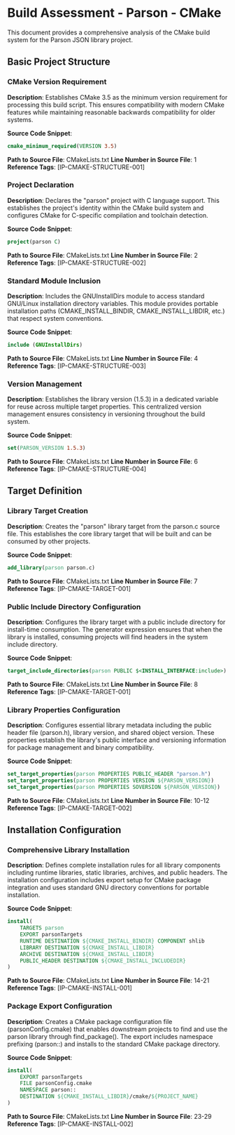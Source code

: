 # Build Assessment - Parson - CMake

This document provides a comprehensive analysis of the CMake build system for the Parson JSON library project.

## Basic Project Structure

### CMake Version Requirement
**Description**: Establishes CMake 3.5 as the minimum version requirement for processing this build script. This ensures compatibility with modern CMake features while maintaining reasonable backwards compatibility for older systems.

**Source Code Snippet**:
```cmake
cmake_minimum_required(VERSION 3.5)
```

**Path to Source File**: CMakeLists.txt
**Line Number in Source File**: 1
**Reference Tags**: [IP-CMAKE-STRUCTURE-001]

### Project Declaration
**Description**: Declares the "parson" project with C language support. This establishes the project's identity within the CMake build system and configures CMake for C-specific compilation and toolchain detection.

**Source Code Snippet**:
```cmake
project(parson C)
```

**Path to Source File**: CMakeLists.txt
**Line Number in Source File**: 2
**Reference Tags**: [IP-CMAKE-STRUCTURE-002]

### Standard Module Inclusion
**Description**: Includes the GNUInstallDirs module to access standard GNU/Linux installation directory variables. This module provides portable installation paths (CMAKE_INSTALL_BINDIR, CMAKE_INSTALL_LIBDIR, etc.) that respect system conventions.

**Source Code Snippet**:
```cmake
include (GNUInstallDirs)
```

**Path to Source File**: CMakeLists.txt
**Line Number in Source File**: 4
**Reference Tags**: [IP-CMAKE-STRUCTURE-003]

### Version Management
**Description**: Establishes the library version (1.5.3) in a dedicated variable for reuse across multiple target properties. This centralized version management ensures consistency in versioning throughout the build system.

**Source Code Snippet**:
```cmake
set(PARSON_VERSION 1.5.3)
```

**Path to Source File**: CMakeLists.txt
**Line Number in Source File**: 6
**Reference Tags**: [IP-CMAKE-STRUCTURE-004]

## Target Definition

### Library Target Creation
**Description**: Creates the "parson" library target from the parson.c source file. This establishes the core library target that will be built and can be consumed by other projects.

**Source Code Snippet**:
```cmake
add_library(parson parson.c)
```

**Path to Source File**: CMakeLists.txt
**Line Number in Source File**: 7
**Reference Tags**: [IP-CMAKE-TARGET-001]

### Public Include Directory Configuration
**Description**: Configures the library target with a public include directory for install-time consumption. The generator expression ensures that when the library is installed, consuming projects will find headers in the system include directory.

**Source Code Snippet**:
```cmake
target_include_directories(parson PUBLIC $<INSTALL_INTERFACE:include>)
```

**Path to Source File**: CMakeLists.txt
**Line Number in Source File**: 8
**Reference Tags**: [IP-CMAKE-TARGET-001]

### Library Properties Configuration
**Description**: Configures essential library metadata including the public header file (parson.h), library version, and shared object version. These properties establish the library's public interface and versioning information for package management and binary compatibility.

**Source Code Snippet**:
```cmake
set_target_properties(parson PROPERTIES PUBLIC_HEADER "parson.h")
set_target_properties(parson PROPERTIES VERSION ${PARSON_VERSION})
set_target_properties(parson PROPERTIES SOVERSION ${PARSON_VERSION})
```

**Path to Source File**: CMakeLists.txt
**Line Number in Source File**: 10-12
**Reference Tags**: [IP-CMAKE-TARGET-002]

## Installation Configuration

### Comprehensive Library Installation
**Description**: Defines complete installation rules for all library components including runtime libraries, static libraries, archives, and public headers. The installation configuration includes export setup for CMake package integration and uses standard GNU directory conventions for portable installation.

**Source Code Snippet**:
```cmake
install(
    TARGETS parson
    EXPORT parsonTargets
    RUNTIME DESTINATION ${CMAKE_INSTALL_BINDIR} COMPONENT shlib
    LIBRARY DESTINATION ${CMAKE_INSTALL_LIBDIR}
    ARCHIVE DESTINATION ${CMAKE_INSTALL_LIBDIR}
    PUBLIC_HEADER DESTINATION ${CMAKE_INSTALL_INCLUDEDIR}
)
```

**Path to Source File**: CMakeLists.txt
**Line Number in Source File**: 14-21
**Reference Tags**: [IP-CMAKE-INSTALL-001]

### Package Export Configuration
**Description**: Creates a CMake package configuration file (parsonConfig.cmake) that enables downstream projects to find and use the parson library through find_package(). The export includes namespace prefixing (parson::) and installs to the standard CMake package directory.

**Source Code Snippet**:
```cmake
install(
    EXPORT parsonTargets
    FILE parsonConfig.cmake
    NAMESPACE parson::
    DESTINATION ${CMAKE_INSTALL_LIBDIR}/cmake/${PROJECT_NAME}
)
```

**Path to Source File**: CMakeLists.txt
**Line Number in Source File**: 23-29
**Reference Tags**: [IP-CMAKE-INSTALL-002]
